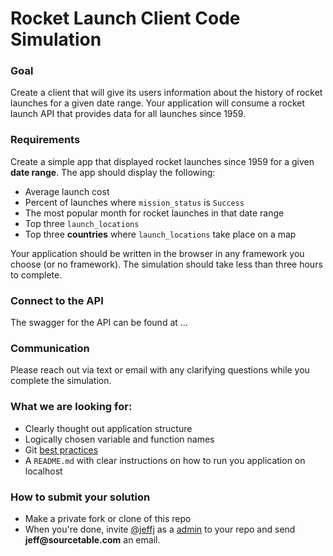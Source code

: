 
# Rocket Launch Client Code Simulation

### Goal
Create a client that will give its users information about the history of rocket launches for a given date range.  Your application will consume a rocket launch API that provides data for all launches since 1959. 

### Requirements
Create a simple app that displayed rocket launches since 1959 for a given __date range__.  The app should display the following:

* Average launch cost
* Percent of launches where `mission_status` is `Success`
* The most popular month for rocket launches in that date range
* Top three `launch_locations`
* Top three __countries__ where `launch_locations` take place on a map

Your application should be written in the browser in any framework you choose (or no framework). The simulation should take less than three hours to complete.

### Connect to the API
The swagger for the API can be found at ...

### Communication
Please reach out via text or email with any clarifying questions while you complete the simulation.

### What we are looking for:

* Clearly thought out application structure
* Logically chosen variable and function names
* Git [best practices](https://guides.github.com/introduction/flow/)
* A `README.md` with clear instructions on how to run you application on localhost


### How to submit your solution
* Make a private fork or clone of this repo
* When you're done, invite [@jeffj](https://github.com/jeffj) as a [admin](https://docs.github.com/en/github/setting-up-and-managing-organizations-and-teams/repository-permission-levels-for-an-organization#permission-levels-for-repositories-owned-by-an-organization) to your repo and send __jeff@sourcetable.com__ an email.

